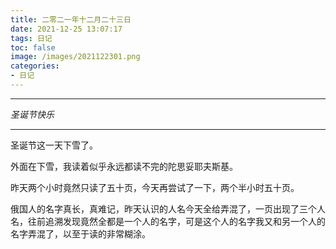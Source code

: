 ```yaml
---
title: 二零二一年十二月二十三日
date: 2021-12-25 13:07:17
tags: 日记
toc: false
image: /images/2021122301.png
categories:
- 日记
---
```


------

*圣诞节快乐*

------

圣诞节这一天下雪了。

外面在下雪，我读着似乎永远都读不完的陀思妥耶夫斯基。

昨天两个小时竟然只读了五十页，今天再尝试了一下，两个半小时五十页。

俄国人的名字真长，真难记，昨天认识的人名今天全给弄混了，一页出现了三个人名，往前追溯发现竟然全都是一个人的名字，可是这个人的名字我又和另一个人的名字弄混了，以至于读的非常糊涂。
